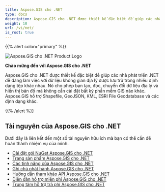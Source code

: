 ```yaml
---
title: Aspose.GIS cho .NET
type: docs
description: Aspose.GIS cho .NET được thiết kế đặc biệt để giúp các nhà phát triển .NET dễ dàng làm việc với dữ liệu không gian địa lý được lưu trữ trong nhiều định dạng tệp khác nhau. Nó cho phép bạn tạo, đọc, chuyển đổi dữ liệu địa lý và hiển thị bản đồ mà không cần cài đặt bất kỳ phần mềm GIS nào khác.
weight: 10
url: /vi/net/
is_root: true
---
```


{{% alert color="primary" %}}

![Aspose.GIS cho .NET Product Logo](home_1.png)

**Chào mừng đến với Aspose.GIS cho .NET**

Aspose.GIS cho .NET được thiết kế đặc biệt để giúp các nhà phát triển .NET dễ dàng làm việc với dữ liệu không gian địa lý được lưu trữ trong nhiều định dạng tệp khác nhau. Nó cho phép bạn tạo, đọc, chuyển đổi dữ liệu địa lý và hiển thị bản đồ mà không cần cài đặt bất kỳ phần mềm GIS nào khác. Aspose.GIS hỗ trợ Shapefile, GeoJSON, KML, ESRI File Geodatabase và các định dạng khác.

{{% /alert %}}

## **Tài nguyên của Aspose.GIS cho .NET**

Dưới đây là liên kết đến một số tài nguyên hữu ích mà bạn có thể cần để hoàn thành nhiệm vụ của mình.

- [Cài đặt gói NuGet Aspose.GIS cho .NET](https://www.nuget.org/packages/Aspose.GIS/)
- [Trang sản phẩm Aspose.GIS cho .NET](https://products.aspose.com/gis/net/)
- [Các tính năng của Aspose.GIS cho .NET](/vi/gis/net/features/)
- [Ghi chú phát hành Aspose.GIS cho .NET](https://releases.aspose.com/gis/net/release-notes/)
- [Hướng dẫn tham khảo API Aspose.GIS cho .NET](https://reference.aspose.com/gis/net)
- [Diễn đàn hỗ trợ miễn phí Aspose.GIS cho .NET](https://forum.aspose.com/c/gis/33)
- [Trung tâm hỗ trợ trả phí Aspose.GIS cho .NET](https://helpdesk.aspose.com/)
